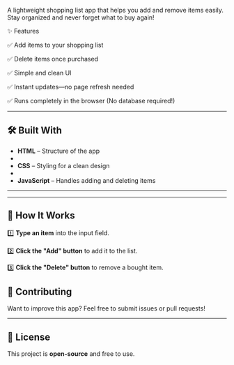 
A lightweight shopping list app that helps you add and remove items easily. Stay organized and never forget what to buy again!

✨ Features

✅ Add items to your shopping list

✅ Delete items once purchased

✅ Simple and clean UI

✅ Instant updates—no page refresh needed

✅ Runs completely in the browser (No database required!)



---

## 🛠️ Built With  

- **HTML** – Structure of the app
- 
- **CSS** – Styling for a clean design
- 
- **JavaScript** – Handles adding and deleting items 

---
---

## 📌 How It Works  

1️⃣ **Type an item** into the input field.  
\
2️⃣ **Click the "Add" button** to add it to the list. 

3️⃣ **Click the "Delete" button** to remove a bought item.  



## 🤝 Contributing  

Want to improve this app? Feel free to submit issues or pull requests!  

---

## 📝 License  

This project is **open-source** and free to use.  
